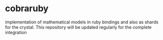 # cobraruby
implementation of mathematical models in ruby bindings and also as shards for the crystal. This repository will be updated regularly for the complete integration
